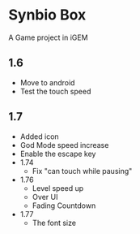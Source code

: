 Synbio Box
==========

A Game project in iGEM

1.6
---
- Move to android
- Test the touch speed

1.7
---
- Added icon
- God Mode speed increase
- Enable the escape key
- 1.74
    + Fix "can touch while pausing"
- 1.76
    + Level speed up
    + Over UI
    + Fading Countdown
- 1.77
    + The font size


